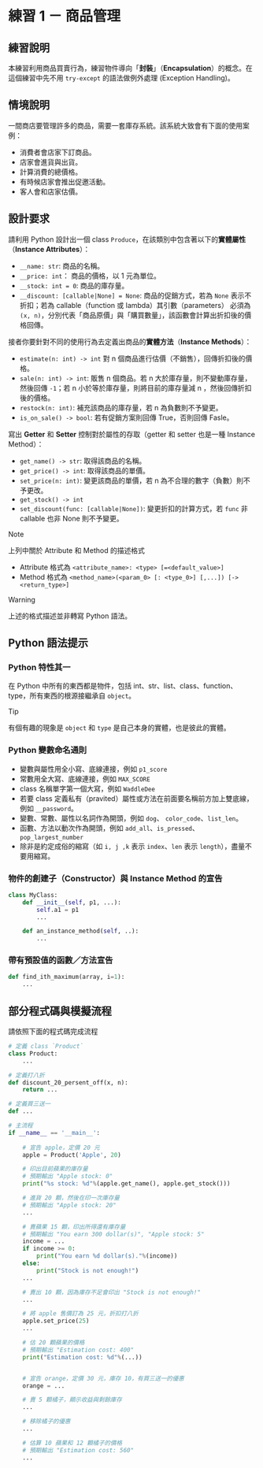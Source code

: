 # 練習 1 － 商品管理
## 練習說明
本練習利用商品買賣行為，練習物件導向「**封裝**」（**Encapsulation**）的概念。在這個練習中先不用 `try-except` 的語法做例外處理 (Exception Handling)。


## 情境說明
一間商店要管理許多的商品，需要一套庫存系統。該系統大致會有下面的使用案例：
- 消費者會店家下訂商品。
- 店家會進貨與出貨。
- 計算消費的總價格。
- 有時候店家會推出促邀活動。
- 客人會和店家估價。


## 設計要求
請利用 Python 設計出一個 class `Produce`，在該類別中包含著以下的**實體屬性**（**Instance Attributes**）：
- `__name: str`: 商品的名稱。
- `__price: int`： 商品的價格，以 1 元為單位。
- `__stock: int = 0`: 商品的庫存量。
- `__discount: [callable|None] = None`: 商品的促銷方式，若為 `None` 表示不折扣；若為 callable（function 或 lambda）其引數（parameters） 必須為 `(x, n)`，分別代表「商品原價」與「購買數量」，該函數會計算出折扣後的價格回傳。

接者你要針對不同的使用行為去定義出商品的**實體方法**（**Instance Methods**）：
- `estimate(n: int) -> int` 對 n 個商品進行估價（不銷售），回傳折扣後的價格。
- `sale(n: int) -> int`: 販售 n 個商品。若 n 大於庫存量，則不變動庫存量，然後回傳 `-1`；若 n 小於等於庫存量，則將目前的庫存量減 n ，然後回傳折扣後的價格。
- `restock(n: int)`: 補充該商品的庫存量，若 n 為負數則不予變更。
- `is_on_sale() -> bool`: 若有促銷方案則回傳 True，否則回傳 Fasle。

寫出 **Getter** 和 **Setter** 控制對於屬性的存取（getter 和 setter 也是一種 Instance Method）：
- `get_name() -> str`: 取得該商品的名稱。
- `get_price() -> int`: 取得該商品的單價。
- `set_price(n: int)`: 變更該商品的單價，若 n 為不合理的數字（負數）則不予更改。
- `get_stock() -> int` 
- `set_discount(func: [callable|None])`: 變更折扣的計算方式，若 `func` 非 callable 也非 None 則不予變更。

> [!NOTE]
> 上列中關於 Attribute 和 Method 的描述格式
> - Attribute 格式為 `<attribute_name>: <type> [=<default_value>]`
> - Method 格式為 `<method_name>(<param_0> [: <type_0>] [,...]) [-> <return_type>]`

> [!WARNING]
> 上述的格式描述並非轉寫 Python 語法。


## Python 語法提示
### Python 特性其一
在 Python 中所有的東西都是物件，包括 int、str、list、class、function、type，所有東西的根源接繼承自 `object`。
> [!TIP]
> 有個有趣的現象是 `object` 和 `type` 是自己本身的實體，也是彼此的實體。

### Python 變數命名通則
- 變數與屬性用全小寫、底線連接，例如 `p1_score`
- 常數用全大寫、底線連接，例如 `MAX_SCORE`
- class 名稱單字第一個大寫，例如 `WaddleDee`
- 若要 class 定義私有（pravited）屬性或方法在前面要名稱前方加上雙底線，例如 `__password`。
- 變數、常數、屬性以名詞作為開頭，例如 `dog`、 `color_code`、`list_len`。
- 函數、方法以動次作為開頭，例如 `add_all`、`is_pressed`、`pop_largest_number`
- 除非是約定成俗的縮寫（如 `i, j ,k` 表示 `index`、`len` 表示 `length`），盡量不要用縮寫。
### 物件的創建子（**Constructor**）與 Instance Method 的宣告
```python
class MyClass:
    def __init__(self, p1, ...):
        self.a1 = p1
        ...

    def an_instance_method(self, ..):
        ...
```

### 帶有預設值的函數／方法宣告
```python
def find_ith_maximum(array, i=1):
    ...
```


## 部分程式碼與模擬流程
請依照下面的程式碼完成流程
```python
# 定義 class `Product`
class Product:
    ...

# 定義打八折
def discount_20_persent_off(x, n):
    return ...

# 定義買三送一
def ...

# 主流程
if __name__ == '__main__':
    
    # 宣告 apple，定價 20 元
    apple = Product('Apple', 20)

    # 印出目前蘋果的庫存量
    # 預期輸出 "Apple stock: 0"
    print("%s stock: %d"%(apple.get_name(), apple.get_stock()))

    # 進貨 20 顆，然後在印一次庫存量
    # 預期輸出 "Apple stock: 20"
    ...

    # 賣蘋果 15 顆，印出所得還有庫存量
    # 預期輸出 "You earn 300 dollar(s)", "Apple stock: 5"
    income = ...
    if income >= 0:
        print("You earn %d dollar(s)."%(income))
    else:
        print("Stock is not enough!")
    ...

    # 賣出 10 顆，因為庫存不足會印出 "Stock is not enough!"
    ...

    # 將 apple 售價訂為 25 元，折扣打八折
    apple.set_price(25)
    ...

    # 估 20 顆蘋果的價格
    # 預期輸出 "Estimation cost: 400"
    print("Estimation cost: %d"%(...))


    # 宣告 orange，定價 30 元，庫存 10，有買三送一的優惠
    orange = ...

    # 賣 5 顆橘子，顯示收益與剩餘庫存
    ...

    # 移除橘子的優惠
    ...

    # 估算 10 蘋果和 12 顆橘子的價格
    # 預期輸出 "Estimation cost: 560"
    ...
    
```
